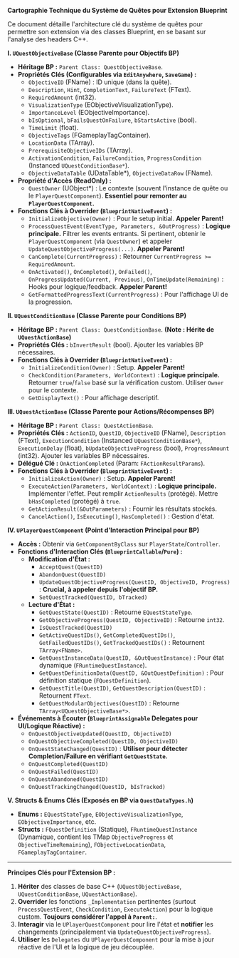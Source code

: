 **Cartographie Technique du Système de Quêtes pour Extension Blueprint**

Ce document détaille l'architecture clé du système de quêtes pour permettre son extension via des classes Blueprint, en se basant sur l'analyse des headers C++.

**I. `UQuestObjectiveBase` (Classe Parente pour Objectifs BP)**

*   **Héritage BP :** `Parent Class: QuestObjectiveBase`.
*   **Propriétés Clés (Configurables via `EditAnywhere`, `SaveGame`) :**
    *   `ObjectiveID` (FName) : ID unique (dans la quête).
    *   `Description`, `Hint`, `CompletionText`, `FailureText` (FText).
    *   `RequiredAmount` (int32).
    *   `VisualizationType` (EObjectiveVisualizationType).
    *   `ImportanceLevel` (EObjectiveImportance).
    *   `bIsOptional`, `bFailsQuestOnFailure`, `bStartsActive` (bool).
    *   `TimeLimit` (float).
    *   `ObjectiveTags` (FGameplayTagContainer).
    *   `LocationData` (TArray<FObjectiveLocationData>).
    *   `PrerequisiteObjectiveIDs` (TArray<FName>).
    *   `ActivationCondition`, `FailureCondition`, `ProgressCondition` (Instanced `UQuestConditionBase*`).
    *   `ObjectiveDataTable` (UDataTable*), `ObjectiveDataRow` (FName).
*   **Propriété d'Accès (ReadOnly) :**
    *   `QuestOwner` (UObject*) : Le contexte (souvent l'instance de quête ou le `PlayerQuestComponent`). **Essentiel pour remonter au `PlayerQuestComponent`.**
*   **Fonctions Clés à Overrider (`BlueprintNativeEvent`) :**
    *   `InitializeObjective(Owner)` : Pour le setup initial. **Appeler Parent!**
    *   `ProcessQuestEvent(EventType, Parameters, &OutProgress)` : **Logique principale.** Filtrer les events entrants. Si pertinent, obtenir le `PlayerQuestComponent` (via `QuestOwner`) et appeler `UpdateQuestObjectiveProgress(...)`. **Appeler Parent!**
    *   `CanComplete(CurrentProgress)` : Retourner `CurrentProgress >= RequiredAmount`.
    *   `OnActivated()`, `OnCompleted()`, `OnFailed()`, `OnProgressUpdated(Current, Previous)`, `OnTimeUpdate(Remaining)` : Hooks pour logique/feedback. **Appeler Parent!**
    *   `GetFormattedProgressText(CurrentProgress)` : Pour l'affichage UI de la progression.

**II. `UQuestConditionBase` (Classe Parente pour Conditions BP)**

*   **Héritage BP :** `Parent Class: QuestConditionBase`. **(Note : Hérite de `UQuestActionBase`)**
*   **Propriétés Clés :** `bInvertResult` (bool). Ajouter les variables BP nécessaires.
*   **Fonctions Clés à Overrider (`BlueprintNativeEvent`) :**
    *   `InitializeCondition(Owner)` : Setup. **Appeler Parent!**
    *   `CheckCondition(Parameters, WorldContext)` : **Logique principale.** Retourner `true`/`false` basé sur la vérification custom. Utiliser `Owner` pour le contexte.
    *   `GetDisplayText()` : Pour affichage descriptif.

**III. `UQuestActionBase` (Classe Parente pour Actions/Récompenses BP)**

*   **Héritage BP :** `Parent Class: QuestActionBase`.
*   **Propriétés Clés :** `ActionID`, `QuestID`, `ObjectiveID` (FName), `Description` (FText), `ExecutionCondition` (Instanced `UQuestConditionBase*`), `ExecutionDelay` (float), `bUpdateObjectiveProgress` (bool), `ProgressAmount` (int32). Ajouter les variables BP nécessaires.
*   **Délégué Clé :** `OnActionCompleted` (Param: `FActionResultParams`).
*   **Fonctions Clés à Overrider (`BlueprintNativeEvent`) :**
    *   `InitializeAction(Owner)` : Setup. **Appeler Parent!**
    *   `ExecuteAction(Parameters, WorldContext)` : **Logique principale.** Implémenter l'effet. Peut remplir `ActionResults` (protégé). Mettre `bHasCompleted` (protégé) à `true`.
    *   `GetActionResult(&OutParameters)` : Fournir les résultats stockés.
    *   `CancelAction()`, `IsExecuting()`, `HasCompleted()` : Gestion d'état.

**IV. `UPlayerQuestComponent` (Point d'Interaction Principal pour BP)**

*   **Accès :** Obtenir via `GetComponentByClass` sur `PlayerState`/`Controller`.
*   **Fonctions d'Interaction Clés (`BlueprintCallable`/`Pure`) :**
    *   **Modification d'État :**
        *   `AcceptQuest(QuestID)`
        *   `AbandonQuest(QuestID)`
        *   `UpdateQuestObjectiveProgress(QuestID, ObjectiveID, Progress)` : **Crucial, à appeler depuis l'objectif BP.**
        *   `SetQuestTracked(QuestID, bTracked)`
    *   **Lecture d'État :**
        *   `GetQuestState(QuestID)` : Retourne `EQuestStateType`.
        *   `GetObjectiveProgress(QuestID, ObjectiveID)` : Retourne `int32`.
        *   `IsQuestTracked(QuestID)`
        *   `GetActiveQuestIDs()`, `GetCompletedQuestIDs()`, `GetFailedQuestIDs()`, `GetTrackedQuestIDs()` : Retournent `TArray<FName>`.
        *   `GetQuestInstanceData(QuestID, &OutQuestInstance)` : Pour état dynamique (`FRuntimeQuestInstance`).
        *   `GetQuestDefinitionData(QuestID, &OutQuestDefinition)` : Pour définition statique (`FQuestDefinition`).
        *   `GetQuestTitle(QuestID)`, `GetQuestDescription(QuestID)` : Retournent `FText`.
        *   `GetQuestModularObjectives(QuestID)` : Retourne `TArray<UQuestObjectiveBase*>`.
*   **Événements à Écouter (`BlueprintAssignable` Delegates pour UI/Logique Réactive) :**
    *   `OnQuestObjectiveUpdated(QuestID, ObjectiveID)`
    *   `OnQuestObjectiveCompleted(QuestID, ObjectiveID)`
    *   `OnQuestStateChanged(QuestID)` : **Utiliser pour détecter Completion/Failure en vérifiant `GetQuestState`.**
    *   `OnQuestCompleted(QuestID)`
    *   `OnQuestFailed(QuestID)`
    *   `OnQuestAbandoned(QuestID)`
    *   `OnQuestTrackingChanged(QuestID, bIsTracked)`

**V. Structs & Enums Clés (Exposés en BP via `QuestDataTypes.h`)**

*   **Enums :** `EQuestStateType`, `EObjectiveVisualizationType`, `EObjectiveImportance`, etc.
*   **Structs :** `FQuestDefinition` (Statique), `FRuntimeQuestInstance` (Dynamique, contient les TMap `ObjectiveProgress` et `ObjectiveTimeRemaining`), `FObjectiveLocationData`, `FGameplayTagContainer`.

---

**Principes Clés pour l'Extension BP :**

1.  **Hériter** des classes de base C++ (`UQuestObjectiveBase`, `UQuestConditionBase`, `UQuestActionBase`).
2.  **Overrider** les fonctions `_Implementation` pertinentes (surtout `ProcessQuestEvent`, `CheckCondition`, `ExecuteAction`) pour la logique custom. **Toujours considérer l'appel à `Parent:`**.
3.  **Interagir** via le `UPlayerQuestComponent` pour lire l'état et **notifier** les changements (principalement via `UpdateQuestObjectiveProgress`).
4.  **Utiliser** les `Delegates` du `UPlayerQuestComponent` pour la mise à jour réactive de l'UI et la logique de jeu découplée.
